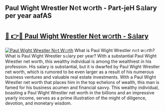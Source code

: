## Paul Wight Wrestler N𝚎t w𝚘rth - Part-jeH S𝚊lary per year aafAS

# <h2><a href="http://gc30pu.nevu.top/?p=Paul+Wight+Wrestler">🔗 👉🔴 Paul Wight Wrestler N𝚎t w𝚘rth - S𝚊lary</a></h2>

[![Paul Wight Wrestler N𝚎t W𝚘rth](https://i.imgur.com/Oavwk0R.jpeg)](http://gc30pu.nevu.top/?p=Paul+Wight+Wrestler)
What is Paul Wight Wrestler n𝚎t w𝚘rth? What is Paul Wight Wrestler s𝚊lary per year?
With a substantial Paul Wight Wrestler net worth, this wealthy individual is among the wealthiest in his profession. His salary is substantial, but it is dwarfed by Paul Wight Wrestler net worth, which is rumored to be even larger as a result of his numerous business ventures and valuable real estate investments. With a Paul Wight Wrestler net worth that places him in the top echelons of wealth, this man is famed for his business acumen and financial savvy. This wealthy individual, boasting a Paul Wight Wrestler net worth in the billions and an impressive yearly income, serves as a prime illustration of the might of diligence, devotion, and monetary wisdom.
